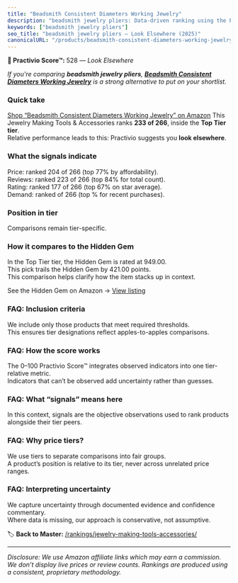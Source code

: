 ```yaml
---
title: "Beadsmith Consistent Diameters Working Jewelry"
description: "beadsmith jewelry pliers: Data-driven ranking using the Practivio Score™. Positioned by quality, value, demand, findability, momentum."
keywords: ["beadsmith jewelry pliers"]
seo_title: "beadsmith jewelry pliers — Look Elsewhere (2025)"
canonicalURL: "/products/beadsmith-consistent-diameters-working-jewelry-B08G5BNHB3/"
---
```


**🚫 Practivio Score™:** 528 — _Look Elsewhere_


*If you're comparing **beadsmith jewelry pliers**, **[Beadsmith Consistent Diameters Working Jewelry](https://www.amazon.com/dp/B08G5BNHB3?tag=practivio-20)** is a strong alternative to put on your shortlist.*
### Quick take
[Shop “Beadsmith Consistent Diameters Working Jewelry” on Amazon](https://www.amazon.com/dp/B08G5BNHB3?tag=practivio-20)
This Jewelry Making Tools & Accessories ranks **233 of 266**, inside the **Top Tier tier**.  
Relative performance leads to this: Practivio suggests you **look elsewhere**.

### What the signals indicate
Price: ranked 204 of 266 (top 77% by affordability).  
Reviews: ranked 223 of 266 (top 84% for total count).  
Rating: ranked 177 of 266 (top 67% on star average).  
Demand: ranked  of 266 (top % for recent purchases).

### Position in tier
Comparisons remain tier-specific.

### How it compares to the Hidden Gem
In the Top Tier tier, the Hidden Gem is rated at 949.00.  
This pick trails the Hidden Gem by 421.00 points.  
This comparison helps clarify how the item stacks up in context.  

See the Hidden Gem on Amazon → [View listing](https://www.amazon.com/dp/B08VHYX96W?tag=practivio-20)

### FAQ: Inclusion criteria
We include only those products that meet required thresholds.  
This ensures tier designations reflect apples-to-apples comparisons.

### FAQ: How the score works
The 0–100 Practivio Score™ integrates observed indicators into one tier-relative metric.  
Indicators that can’t be observed add uncertainty rather than guesses.

### FAQ: What “signals” means here
In this context, signals are the objective observations used to rank products alongside their tier peers.

### FAQ: Why price tiers?
We use tiers to separate comparisons into fair groups.  
A product’s position is relative to its tier, never across unrelated price ranges.

### FAQ: Interpreting uncertainty
We capture uncertainty through documented evidence and confidence commentary.  
Where data is missing, our approach is conservative, not assumptive.


🏷️ **Back to Master:** [/rankings/jewelry-making-tools-accessories/](/rankings/jewelry-making-tools-accessories/)

---
_Disclosure: We use Amazon affiliate links which may earn a commission. We don’t display live prices or review counts. Rankings are produced using a consistent, proprietary methodology._
